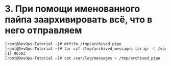 # 3. При помощи именованного пайпа заархивировать всё, что в него отправляем

```bash
[root@DevOps-Tutorial ~]# mkfifo /tmp/archived_pipe
[root@DevOps-Tutorial ~]# tar czf /tmp/archived_messages.tar.gz -C /var/log messages < /tmp/archived_pipe &
[1] 96503
[root@DevOps-Tutorial ~]# cat /var/log/messages > /tmp/archived_pipe
```
